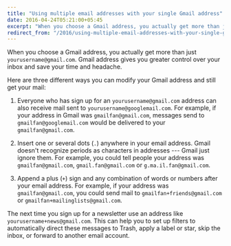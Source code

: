 ```yaml
---
title: "Using multiple email addresses with your single Gmail address"
date: 2016-04-24T05:21:00+05:45
excerpt: "When you choose a Gmail address, you actually get more than just 'yourusername@gmail.com.'"
redirect_from: "/2016/using-multiple-email-addresses-with-your-single-gmail-address/"
---
```


When you choose a Gmail address, you actually get more than just `yourusername@gmail.com`. Gmail address gives you greater control over your inbox and save your time and headache.

Here are three different ways you can modify your Gmail address and still get your mail:

1. Everyone who has sign up for an `yourusername@gmail.com` address can also receive mail sent to `yourusername@googlemail.com`. For example, if your address in Gmail was `gmailfan@gmail.com`, messages send to `gmailfan@googlemail.com` would be delivered to your `gmailfan@gmail.com`.

2. Insert one or several dots (`.`) anywhere in your email address. Gmail doesn't recognize periods as characters in addresses --- Gmail just ignore them. For example, you could tell people your address was `gmailfan@gmail.com`, `gmail.fan@gmail.com` or `g.ma.il.fan@gmail.com`.

3. Append a plus (`+`) sign and any combination of words or numbers after your email address. For example, if your address was `gmailfan@gmail.com`, you could send mail to `gmailfan+friends@gmail.com` or `gmailfan+mailinglists@gmail.com`.

The next time you sign up for a newsletter use an address like `yourusername+news@gmail.com`. This can help you to set up filters to automatically direct these messages to Trash, apply a label or star, skip the inbox, or forward to another email account.
